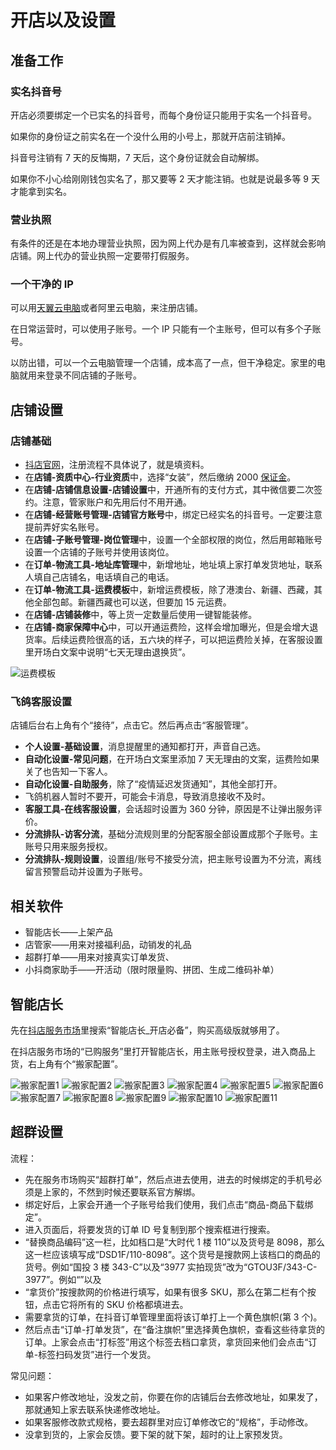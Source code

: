 # 开店以及设置

## 准备工作

### 实名抖音号

开店必须要绑定一个已实名的抖音号，而每个身份证只能用于实名一个抖音号。

如果你的身份证之前实名在一个没什么用的小号上，那就开店前注销掉。

抖音号注销有 7 天的反悔期，7 天后，这个身份证就会自动解绑。

如果你不小心给刚刚钱包实名了，那又要等 2 天才能注销。也就是说最多等 9 天才能拿到实名。

### 营业执照

有条件的还是在本地办理营业执照，因为网上代办是有几率被查到，这样就会影响店铺。网上代办的营业执照一定要带打假服务。

### 一个干净的 IP

可以用[天翼云电脑](https://www.ctyun.cn/h5/auth/)或者阿里云电脑，来注册店铺。

在日常运营时，可以使用子账号。一个 IP 只能有一个主账号，但可以有多个子账号。

以防出错，可以一个云电脑管理一个店铺，成本高了一点，但干净稳定。家里的电脑就用来登录不同店铺的子账号。

## 店铺设置

### 店铺基础

- [抖店官网](https://fxg.jinritemai.com/)，注册流程不具体说了，就是填资料。
- 在**店铺-资质中心-行业资质**中，选择“女装”，然后缴纳 2000 [保证金](https://school.jinritemai.com/doudian/web/article/101816)。
- 在**店铺-店铺信息设置-店铺设置**中，开通所有的支付方式，其中微信要二次签约。注意，管家账户和先用后付不用开通。
- 在**店铺-经营账号管理-店铺官方账号**中，绑定已经实名的抖音号。一定要注意提前弄好实名账号。
- 在**店铺-子账号管理-岗位管理**中，设置一个全部权限的岗位，然后用邮箱账号设置一个店铺的子账号并使用该岗位。
- 在**订单-物流工具-地址库管理**中，新增地址，地址填上家打单发货地址，联系人填自己店铺名，电话填自己的电话。
- 在**订单-物流工具-运费模板**中，新增运费模板，除了港澳台、新疆、西藏，其他全部包邮。新疆西藏也可以送，但要加 15 元运费。
- 在**店铺-店铺装修**中，等上货一定数量后使用一键智能装修。
- 在**店铺-商家保障中心**中，可以开通运费险，这样会增加曝光，但是会增大退货率。后续运费险很高的话，五六块的样子，可以把运费险关掉，在客服设置里开场白文案中说明“七天无理由退换货”。

![运费模板](./img/1.开店以及设置/运费模板.png)

### 飞鸽客服设置

店铺后台右上角有个“接待”，点击它。然后再点击“客服管理”。

- **个人设置-基础设置**，消息提醒里的通知都打开，声音自己选。
- **自动化设置-常见问题**，在开场白文案里添加 7 天无理由的文案，运费险如果关了也告知一下客人。
- **自动化设置-自助服务**，除了“疫情延迟发货通知”，其他全部打开。
- 飞鸽机器人暂时不要开，可能会卡消息，导致消息接收不及时。
- **客服工具-在线客服设置**，会话超时设置为 360 分钟，原因是不让弹出服务评价。
- **分流排队-访客分流**，基础分流规则里的分配客服全部设置成那个子账号。主账号只用来服务授权。
- **分流排队-规则设置**，设置组/账号不接受分流，把主账号设置为不分流，离线留言预警启动并设置为子账号。

## 相关软件

- 智能店长——上架产品
- 店管家——用来对接福利品，动销发的礼品
- 超群打单——用来对接真实订单发货、
- 小抖商家助手——开活动（限时限量购、拼团、生成二维码补单）

## 智能店长

先在[抖店服务市场](https://fuwu.jinritemai.com/)里搜索“智能店长\_开店必备”，购买高级版就够用了。

在抖店服务市场的“已购服务”里打开智能店长，用主账号授权登录，进入商品上货，右上角有个“搬家配置”。

![搬家配置1](./img/1.开店以及设置/搬家配置1.png)
![搬家配置2](./img/1.开店以及设置/搬家配置2.png)
![搬家配置3](./img/1.开店以及设置/搬家配置3.png)
![搬家配置4](./img/1.开店以及设置/搬家配置4.png)
![搬家配置5](./img/1.开店以及设置/搬家配置5.png)
![搬家配置6](./img/1.开店以及设置/搬家配置6.png)
![搬家配置7](./img/1.开店以及设置/搬家配置7.png)
![搬家配置8](./img/1.开店以及设置/搬家配置8.png)
![搬家配置9](./img/1.开店以及设置/搬家配置9.png)
![搬家配置10](./img/1.开店以及设置/搬家配置10.png)
![搬家配置11](./img/1.开店以及设置/搬家配置11.png)

## 超群设置

流程：

- 先在服务市场购买“超群打单”，然后点进去使用，进去的时候绑定的手机号必须是上家的，不然到时候还要联系官方解绑。
- 绑定好后，上家会开通一个子账号给我们使用，我们点击“商品-商品下载绑定”。
- 进入页面后，将要发货的订单 ID 号复制到那个搜索框进行搜索。
- “替换商品编码”这一栏，比如档口是“大时代 1 楼 110”以及货号是 8098，那么这一栏应该填写成“DSD1F/110-8098”。这个货号是搜款网上该档口的商品的货号。例如“国投 3 楼 343-C”以及“3977 实拍现货”改为“GTOU3F/343-C-3977”。例如“”以及
- “拿货价”按搜款网的价格进行填写，如果有很多 SKU，那么在第二栏有个按钮，点击它将所有的 SKU 价格都填进去。
- 需要拿货的订单，在抖音订单管理里面将该订单打上一个黄色旗帜(第 3 个)。
- 然后点击“订单-打单发货”，在“备注旗帜”里选择黄色旗帜，查看这些待拿货的订单。上家会点击“打标签”用这个标签去档口拿货，拿货回来他们会点击“订单-标签扫码发货”进行一个发货。

常见问题：

- 如果客户修改地址，没发之前，你要在你的店铺后台去修改地址，如果发了，那就通知上家去联系快递修改地址。
- 如果客服修改款式规格，要去超群里对应订单修改它的“规格”，手动修改。
- 没拿到货的，上家会反馈。要下架的就下架，超时的让上家预发货。
